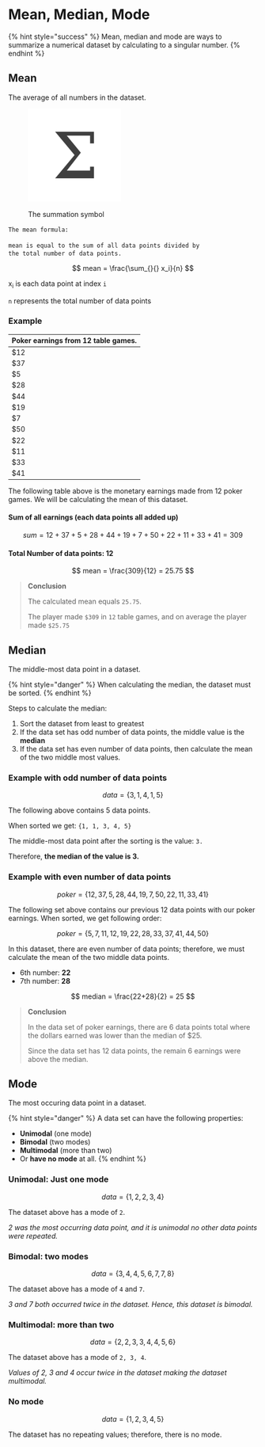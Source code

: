 # Mean, Median, Mode

{% hint style="success" %}
Mean, median and mode are ways to summarize a numerical dataset by calculating to a singular number.
{% endhint %}

## Mean

The average of all numbers in the dataset.

<figure><img src="../../.gitbook/assets/summation.webp" alt="" width="188"><figcaption><p>The summation symbol</p></figcaption></figure>

```
The mean formula:

mean is equal to the sum of all data points divided by 
the total number of data points.
```

$$
mean = \frac{\sum_{}{} x_i}{n}
$$

x<sub>i</sub> is each data point at index `i`

`n` represents the total number of data points

### Example

| Poker earnings from 12 table games. |
| ----------------------------------- |
| $12                                 |
| $37                                 |
| $5                                  |
| $28                                 |
| $44                                 |
| $19                                 |
| $7                                  |
| $50                                 |
| $22                                 |
| $11                                 |
| $33                                 |
| $41                                 |

The following table above is the monetary earnings made from 12 poker games. We will be calculating the mean of this dataset.

#### Sum of all earnings (each data points all added up)

$$
sum = 12 + 37 + 5 + 28 + 44  + 19 + 7 + 50 + 22 + 11 + 33 + 41 = 309
$$

#### Total Number of data points: 12

$$
mean = \frac{309}{12} = 25.75
$$

> **Conclusion**
>
> The calculated mean equals `25.75`.
>
> The player made `$309` in `12` table games, and on average the player made `$25.75`

## Median

The middle-most data point in a dataset.

{% hint style="danger" %}
When calculating the median, the dataset must be sorted.
{% endhint %}

Steps to calculate the median:

1. Sort the dataset from least to greatest
2. If the data set has odd number of data points, the middle value is the **median**
3. If the data set has even number of data points, then calculate the mean of the two middle most values.

### Example with odd number of data points

$$
data = \{3, 1, 4, 1, 5\}
$$

The following above contains 5 data points.

When sorted we get: `{1, 1, 3, 4, 5}`

The middle-most data point after the sorting is the value: `3.`

Therefore, **the median of the value is 3.**

### Example with even number of data points

$$
poker = \{12,37,5,28,44 ,19,7,50,22,11,33,41\}
$$

The following set above contains our previous 12 data points with our poker earnings. When sorted, we get following order:

$$
poker = \{5, 7, 11, 12, 19, 22, 28, 33, 37, 41, 44, 50\}
$$

In this dataset, there are even number of data points; therefore, we must calculate the mean of the two middle data points.

* 6th number: **22**
* 7th number: **28**

$$
median = \frac{22+28}{2} = 25
$$

> **Conclusion**
>
> In the data set of poker earnings, there are 6 data points total where the dollars earned was lower than the median of $25.
>
> Since the data set has 12 data points, the remain 6 earnings were above the median.

## Mode

The most occuring data point in a dataset.

{% hint style="danger" %}
A data set can have the following properties:

* **Unimodal** (one mode)
* **Bimodal** (two modes)
* **Multimodal** (more than two)
* Or **have no mode** at all.
{% endhint %}

### Unimodal: Just one mode

$$
data = \{1, 2, 2, 3, 4\}
$$

The dataset above has a mode of `2`.

_2 was the most occurring data point, and it is unimodal no other data points were repeated._

### Bimodal: two modes

$$
data = \{3, 4, 4, 5, 6, 7, 7, 8\}
$$

The dataset above has a mode of `4` and `7`.

_3 and 7 both occurred twice in the dataset. Hence, this dataset is bimodal._

### Multimodal: more than two

$$
data = \{2, 2, 3, 3, 4, 4, 5, 6\}
$$

The dataset above has a mode of `2, 3, 4`.

_Values of 2, 3 and 4 occur twice in the dataset making the dataset multimodal._

### No mode

$$
data = \{1, 2, 3, 4, 5\}
$$

The dataset has no repeating values; therefore, there is no mode.
